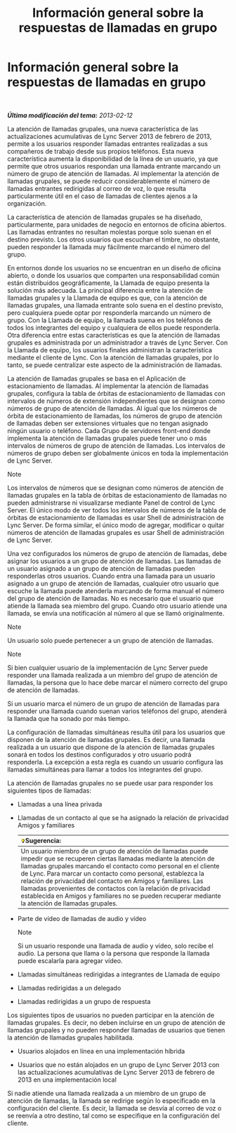 ﻿---
title: Información general sobre la respuestas de llamadas en grupo
TOCTitle: Información general sobre la respuestas de llamadas en grupo
ms:assetid: 3dc0eca8-c773-463c-96bb-9cd6afa2a840
ms:mtpsurl: https://technet.microsoft.com/es-es/library/JJ945623(v=OCS.15)
ms:contentKeyID: 52061656
ms.date: 01/07/2017
mtps_version: v=OCS.15
ms.translationtype: HT
---

# Información general sobre la respuestas de llamadas en grupo

 

_**Última modificación del tema:** 2013-02-12_

La atención de llamadas grupales, una nueva característica de las actualizaciones acumulativas de Lync Server 2013 de febrero de 2013, permite a los usuarios responder llamadas entrantes realizadas a sus compañeros de trabajo desde sus propios teléfonos. Esta nueva característica aumenta la disponibilidad de la línea de un usuario, ya que permite que otros usuarios respondan una llamada entrante marcando un número de grupo de atención de llamadas. Al implementar la atención de llamadas grupales, se puede reducir considerablemente el número de llamadas entrantes redirigidas al correo de voz, lo que resulta particularmente útil en el caso de llamadas de clientes ajenos a la organización.

La característica de atención de llamadas grupales se ha diseñado, particularmente, para unidades de negocio en entornos de oficina abiertos. Las llamadas entrantes no resultan molestas porque solo suenan en el destino previsto. Los otros usuarios que escuchan el timbre, no obstante, pueden responder la llamada muy fácilmente marcando el número del grupo.

En entornos donde los usuarios no se encuentran en un diseño de oficina abierto, o donde los usuarios que comparten una responsabilidad común están distribuidos geográficamente, la Llamada de equipo presenta la solución más adecuada. La principal diferencia entre la atención de llamadas grupales y la Llamada de equipo es que, con la atención de llamadas grupales, una llamada entrante solo suena en el destino previsto, pero cualquiera puede optar por responderla marcando un número de grupo. Con la Llamada de equipo, la llamada suena en los teléfonos de todos los integrantes del equipo y cualquiera de ellos puede responderla. Otra diferencia entre estas características es que la atención de llamadas grupales es administrada por un administrador a través de Lync Server. Con la Llamada de equipo, los usuarios finales administran la característica mediante el cliente de Lync. Con la atención de llamadas grupales, por lo tanto, se puede centralizar este aspecto de la administración de llamadas.

La atención de llamadas grupales se basa en el Aplicación de estacionamiento de llamadas. Al implementar la atención de llamadas grupales, configura la tabla de órbitas de estacionamiento de llamadas con intervalos de números de extensión independientes que se designan como números de grupo de atención de llamadas. Al igual que los números de órbita de estacionamiento de llamadas, los números de grupo de atención de llamadas deben ser extensiones virtuales que no tengan asignado ningún usuario o teléfono. Cada Grupo de servidores front-end donde implementa la atención de llamadas grupales puede tener uno o más intervalos de números de grupo de atención de llamadas. Los intervalos de números de grupo deben ser globalmente únicos en toda la implementación de Lync Server.


> [!NOTE]
> Los intervalos de números que se designan como números de atención de llamadas grupales en la tabla de órbitas de estacionamiento de llamadas no pueden administrarse ni visualizarse mediante Panel de control de Lync Server. El único modo de ver todos los intervalos de números de la tabla de órbitas de estacionamiento de llamadas es usar Shell de administración de Lync Server. De forma similar, el único modo de agregar, modificar o quitar números de atención de llamadas grupales es usar Shell de administración de Lync Server.



Una vez configurados los números de grupo de atención de llamadas, debe asignar los usuarios a un grupo de atención de llamadas. Las llamadas de un usuario asignado a un grupo de atención de llamadas pueden responderlas otros usuarios. Cuando entra una llamada para un usuario asignado a un grupo de atención de llamadas, cualquier otro usuario que escuche la llamada puede atenderla marcando de forma manual el número del grupo de atención de llamadas. No es necesario que el usuario que atiende la llamada sea miembro del grupo. Cuando otro usuario atiende una llamada, se envía una notificación al número al que se llamó originalmente.


> [!NOTE]
> Un usuario solo puede pertenecer a un grupo de atención de llamadas.




> [!NOTE]
> Si bien cualquier usuario de la implementación de Lync Server puede responder una llamada realizada a un miembro del grupo de atención de llamadas, la persona que lo hace debe marcar el número correcto del grupo de atención de llamadas.



Si un usuario marca el número de un grupo de atención de llamadas para responder una llamada cuando suenan varios teléfonos del grupo, atenderá la llamada que ha sonado por más tiempo.

La configuración de llamadas simultáneas resulta útil para los usuarios que disponen de la atención de llamadas grupales. Es decir, una llamada realizada a un usuario que dispone de la atención de llamadas grupales sonará en todos los destinos configurados y otro usuario podrá responderla. La excepción a esta regla es cuando un usuario configura las llamadas simultáneas para llamar a todos los integrantes del grupo.

La atención de llamadas grupales no se puede usar para responder los siguientes tipos de llamadas:

  - Llamadas a una línea privada

  - Llamadas de un contacto al que se ha asignado la relación de privacidad Amigos y familiares
    
    <table>
    <thead>
    <tr class="header">
    <th><img src="images/JJ205319.tip(OCS.15).gif" title="tip" alt="tip" />Sugerencia:</th>
    </tr>
    </thead>
    <tbody>
    <tr class="odd">
    <td>Un usuario miembro de un grupo de atención de llamadas puede impedir que se recuperen ciertas llamadas mediante la atención de llamadas grupales marcando el contacto como personal en el cliente de Lync. Para marcar un contacto como personal, establezca la relación de privacidad del contacto en Amigos y familiares. Las llamadas provenientes de contactos con la relación de privacidad establecida en Amigos y familiares no se pueden recuperar mediante la atención de llamadas grupales.</td>
    </tr>
    </tbody>
    </table>


  - Parte de vídeo de llamadas de audio y vídeo
    

    > [!NOTE]
    > Si un usuario responde una llamada de audio y vídeo, solo recibe el audio. La persona que llama o la persona que responde la llamada puede escalarla para agregar vídeo.



  - Llamadas simultáneas redirigidas a integrantes de Llamada de equipo

  - Llamadas redirigidas a un delegado

  - Llamadas redirigidas a un grupo de respuesta

Los siguientes tipos de usuarios no pueden participar en la atención de llamadas grupales. Es decir, no deben incluirse en un grupo de atención de llamadas grupales y no pueden responder llamadas de usuarios que tienen la atención de llamadas grupales habilitada.

  - Usuarios alojados en línea en una implementación híbrida

  - Usuarios que no están alojados en un grupo de Lync Server 2013 con las actualizaciones acumulativas de Lync Server 2013 de febrero de 2013 en una implementación local

Si nadie atiende una llamada realizada a un miembro de un grupo de atención de llamadas, la llamada se redirige según lo especificado en la configuración del cliente. Es decir, la llamada se desvía al correo de voz o se reenvía a otro destino, tal como se especifique en la configuración del cliente.

